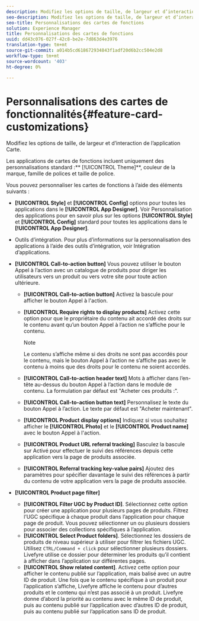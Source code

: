 ```yaml
---
description: Modifiez les options de taille, de largeur et d’interaction de l’application Carte.
seo-description: Modifiez les options de taille, de largeur et d’interaction de l’application Carte.
seo-title: Personnalisations des cartes de fonctions
solution: Experience Manager
title: Personnalisations des cartes de fonctions
uuid: dd43c076-027f-42c8-be2e-7d863d4e3976
translation-type: tm+mt
source-git-commit: a014b5cd618672934843f1adf20d6b2cc504e2d8
workflow-type: tm+mt
source-wordcount: '403'
ht-degree: 0%

---
```



# Personnalisations des cartes de fonctionnalités{#feature-card-customizations}

Modifiez les options de taille, de largeur et d’interaction de l’application Carte.

<!-- 
r_feature_card_customization.dita
 -->

Les applications de cartes de fonctions incluent uniquement des personnalisations standard :** [!UICONTROL Theme]**, couleur de la marque, famille de polices et taille de police.

Vous pouvez personnaliser les cartes de fonctions à l’aide des éléments suivants :

* **[!UICONTROL Style]** et  **[!UICONTROL Config]** options pour toutes les applications dans le  **[!UICONTROL App Designer]**. Voir Personnalisation des applications pour en savoir plus sur les options **[!UICONTROL Style]** et **[!UICONTROL Config]** standard pour toutes les applications dans le **[!UICONTROL App Designer]**.

* Outils d’intégration. Pour plus d’informations sur la personnalisation des applications à l’aide des outils d’intégration, voir Intégration d’applications.
* **[!UICONTROL Call-to-action button]** Vous pouvez utiliser le bouton Appel à l’action avec un catalogue de produits pour diriger les utilisateurs vers un produit ou vers votre site pour toute action ultérieure.

   * **[!UICONTROL Call-to-action button]** Activez la bascule pour afficher le bouton Appel à l&#39;action.
   * **[!UICONTROL Require rights to display products]** Activez cette option pour que le propriétaire du contenu ait accordé des droits sur le contenu avant qu’un bouton Appel à l’action ne s’affiche pour le contenu.

      >[!NOTE]
      >
      >Le contenu s’affiche même si des droits ne sont pas accordés pour le contenu, mais le bouton Appel à l’action ne s’affiche pas avec le contenu à moins que des droits pour le contenu ne soient accordés.

   * **[!UICONTROL Call-to-action header text]** Mots à afficher dans l’en-tête au-dessus du bouton Appel à l’action dans le module de contenu. La formulation par défaut est &quot;Acheter ces produits :&quot;.
   * **[!UICONTROL Call-to-action button text]** Personnalisez le texte du bouton Appel à l’action. Le texte par défaut est &quot;Acheter maintenant&quot;.
   * **[!UICONTROL Product display options]** Indiquez si vous souhaitez afficher le  **[!UICONTROL Photo]** et le  **[!UICONTROL Product name]** avec le bouton Appel à l&#39;action.
   * **[!UICONTROL Product URL referral tracking]** Basculez la bascule sur Activé pour effectuer le suivi des références depuis cette application vers la page de produits associée.
   * **[!UICONTROL Referral tracking key-value pairs]** Ajoutez des paramètres pour spécifier davantage le suivi des références à partir du contenu de votre application vers la page de produits associée.

* **[!UICONTROL Product page filter]**

   * **[!UICONTROL Filter UGC by Product ID]**. Sélectionnez cette option pour créer une application pour plusieurs pages de produits. Filtrez l’UGC spécifique à chaque produit dans l’application pour chaque page de produit. Vous pouvez sélectionner un ou plusieurs dossiers pour associer des collections spécifiques à l’application.
   * **[!UICONTROL Select Product folders]**. Sélectionnez les dossiers de produits de niveau supérieur à utiliser pour filtrer les fichiers UGC. Utilisez `CTRL/Command + click` pour sélectionner plusieurs dossiers. Livefyre utilise ce dossier pour déterminer les produits qu’il contient à afficher dans l’application sur différentes pages.
   * **[!UICONTROL Show related content]**. Activez cette option pour afficher le contenu publié sur l’application, mais balisé avec un autre ID de produit. Une fois que le contenu spécifique à un produit pour l’application s’affiche, Livefyre affiche le contenu pour d’autres produits et le contenu qui n’est pas associé à un produit. Livefyre donne d’abord la priorité au contenu avec le même ID de produit, puis au contenu publié sur l’application avec d’autres ID de produit, puis au contenu publié sur l’application sans ID de produit.

